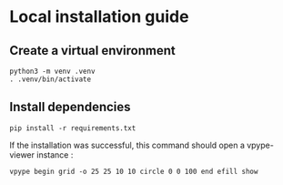 # Local installation guide

## Create a virtual environment

```
python3 -m venv .venv
. .venv/bin/activate
```

## Install dependencies

```
pip install -r requirements.txt
```

If the installation was successful, this command should open a vpype-viewer instance :
```
vpype begin grid -o 25 25 10 10 circle 0 0 100 end efill show
```
